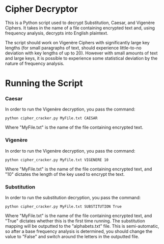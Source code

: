 # Cipher Decryptor
This is a Python script used to decrypt Substitution, Caesar, and Vigenère Ciphers. It takes in the name of a file
containing encrypted text and, using frequency analysis, decrypts into English plaintext.

The script should work on Vigenère Ciphers with significantly large key lengths (for small paragraphs of text, should experience little-to-no deviation with key lengths of up to 20). However with small amounts of text and large keys, it is possible to experience some statistical deviation by the nature of frequency analysis.

# Running the Script

### Caesar
In order to run the Vigenère decryption, you pass the command:

    python cipher_cracker.py MyFile.txt CAESAR

Where "MyFile.txt" is the name of the file containing encrypted text.


### Vigenère
In order to run the Vigenère decryption, you pass the command:

    python cipher_cracker.py MyFile.txt VIGENERE 10

Where "MyFile.txt" is the name of the file containing encrypted text, and "10" dictates the length of the key used to encrypt the text.


### Substitution
In order to run the substitution decryption, you pass the command:

    python cipher_cracker.py MyFile.txt SUBSTITUTION True

Where "MyFile.txt" is the name of the file containing encrypted text, and "True" dictates whether this is the first time running. The substitution mapping will be outputted to the "alphabets.txt" file. This is semi-automatic, so after a base frequency analysis is determined, you should change the value to "False" and switch around the letters in the outputted file.
